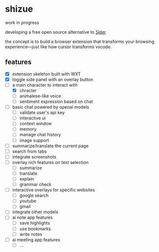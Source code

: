 # shizue

work in progress

developing a free open source alternative to [Sider](https://sider.ai/pricing)

the concept is to build a browser extension that transforms your browsing experience—just like how cursor transforms vscode.

## features

- [x] extension skeleton built with WXT
- [x] toggle side panel with an overlay button
- [ ] a main character to interact with
  - [x] chracter
  - [ ] animalese-like voice
  - [ ] sentiment expression based on chat
- [ ] basic chat powered by openai models
  - [ ] validate user's api key
  - [ ] interactive ui
  - [ ] context window
  - [ ] memory
  - [ ] manage chat history
  - [ ] image support
- [ ] summarize/translate the current page
- [ ] search from tabs
- [ ] integrate screenshots
- [ ] overlay rich features on text selection
  - [ ] summarize
  - [ ] translate
  - [ ] explain
  - [ ] grammar check
- [ ] interactive overlays for specific websites
  - [ ] google search
  - [ ] youtube
  - [ ] gmail
- [ ] integrate other models
- [ ] ai note app features
  - [ ] save highlights
  - [ ] use bookmarks
  - [ ] write notes
- [ ] ai meeting app features
  - [ ] ...

